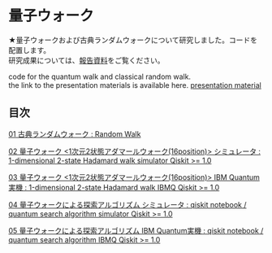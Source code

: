 # 量子ウォーク

★量子ウォークおよび古典ランダムウォークについて研究しました。コードを配置します。  
  研究成果については、[報告資料](../2024-B-06-final-report-quantum-computing.pdf)をご覧ください。  
  
  code for the quantum walk and classical random walk.  
  the link to the presentation materials is available here. [presentation material](../2024-B-06-final-report-quantum-computing.pdf)  
## 目次

[01 古典ランダムウォーク : Random Walk](./random-walk.ipynb)

[02 量子ウォーク <1次元2状態アダマールウォーク(16position)> シミュレータ : 1-dimensional 2-state Hadamard walk simulator Qiskit >= 1.0](./quantum-walk-hadamard_sim.ipynb)

[03 量子ウォーク <1次元2状態アダマールウォーク(16position)> IBM Quantum実機 : 1-dimensional 2-state Hadamard walk IBMQ Qiskit >= 1.0](./quantum-walk-hadamard_IBMQ.ipynb)

[04 量子ウォークによる探索アルゴリズム シミュレータ : qiskit notebook / quantum search algorithm simulator Qiskit >= 1.0](./quantum-walk-search-algorithm_sim.ipynb)

[05 量子ウォークによる探索アルゴリズム IBM Quantum実機 : qiskit notebook / quantum search algorithm IBMQ Qiskit >= 1.0](./quantum-walk-search-algorithm_IBMQ.ipynb)
